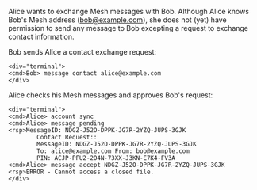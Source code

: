 
Alice wants to exchange Mesh messages with Bob. Although Alice knows Bob's Mesh address 
(bob@example.com), she does not (yet) have permission to send any message to Bob
excepting a request to exchange contact information.

Bob sends Alice a contact exchange request:


~~~~
<div="terminal">
<cmd>Bob> message contact alice@example.com
</div>
~~~~

Alice checks his Mesh messages and approves Bob's request:


~~~~
<div="terminal">
<cmd>Alice> account sync
<cmd>Alice> message pending
<rsp>MessageID: NDGZ-J52O-DPPK-JG7R-2YZQ-JUPS-3GJK
        Contact Request::
        MessageID: NDGZ-J52O-DPPK-JG7R-2YZQ-JUPS-3GJK
        To: alice@example.com From: bob@example.com
        PIN: ACJP-PFU2-2O4N-73XX-J3KN-E7K4-FV3A
<cmd>Alice> message accept NDGZ-J52O-DPPK-JG7R-2YZQ-JUPS-3GJK
<rsp>ERROR - Cannot access a closed file.
</div>
~~~~

